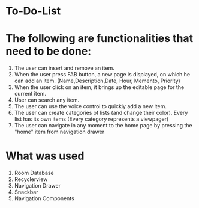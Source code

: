 # To-Do-List

# The following are functionalities that need to be done: 
1. The user can insert and remove an item.
2. When the user press FAB button, a new page is displayed, on which he can add an item. (Name,Description,Date, Hour, Memento, Priority)
3. When the user click on an item, it brings up the editable page for the current item.
4. User can search any item.
5. The user can use the voice control to quickly add a new item.
6. The user can create categories of lists (and change their color). Every list has its own items (Every category represents a viewpager) 
7. The user can navigate in any moment to the home page by pressing the "home" item from navigation drawer

# What was used
1. Room Database
2. Recyclerview
3. Navigation Drawer
4. Snackbar
5. Navigation Components
